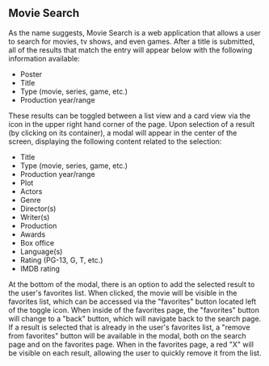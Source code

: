 ## Movie Search
As the name suggests, Movie Search is a web application that allows a user to search for movies, tv shows, and even games. After a title is submitted, all of the results that match the entry will appear below with the following information available:
* Poster
* Title
* Type (movie, series, game, etc.)
* Production year/range

These results can be toggled between a list view and a card view via the icon in the upper right hand corner of the page. Upon selection of a result (by clicking on its container), a modal will appear in the center of the screen, displaying the following content related to the selection:
* Title
* Type (movie, series, game, etc.)
* Production year/range
* Plot
* Actors
* Genre
* Director(s)
* Writer(s)
* Production
* Awards
* Box office
* Language(s)
* Rating (PG-13, G, T, etc.)
* IMDB rating

At the bottom of the modal, there is an option to add the selected result to the user's favorites list. When clicked, the movie will be visible in the favorites list, which can be accessed via the "favorites" button located left of the toggle icon. When inside of the favorites page, the "favorites" button will change to a "back" button, which will navigate back to the search page. If a result is selected that is already in the user's favorites list, a "remove from favorites" button will be available in the modal, both on the search page and on the favorites page. When in the favorites page, a red "X" will be visible on each result, allowing the user to quickly remove it from the list.
